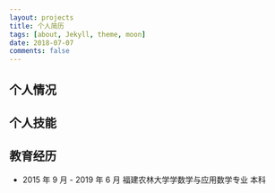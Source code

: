 ```yaml
---
layout: projects
title: 个人简历
tags: [about, Jekyll, theme, moon]
date: 2018-07-07
comments: false
---
```


## 个人情况

## 个人技能

## 教育经历

* 2015 年 9 月 - 2019 年 6 月 福建农林大学学数学与应用数学专业 本科
